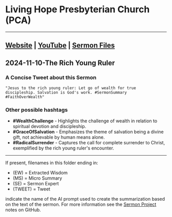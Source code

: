 # Living Hope Presbyterian Church (PCA)

___

## [Website](https://www.livinghopepresbyterian.org/) | [YouTube](https://www.youtube.com/@LivingHopePresbyterianChurch) | [Sermon Files](https://github.com/jobian-ai/LHP-Sermons/tree/f541cdd7fade61b0d743fa669909c2fa05a46ba1/sermons/24-01-28)

## 2024-11-10-The Rich Young Ruler

### A Concise Tweet about this Sermon

```"Jesus to the rich young ruler: Let go of wealth for true discipleship. Salvation is God's work. #SermonSummary #FaithOverWealth"```

### Other possible hashtags

- **#WealthChallenge** - Highlights the challenge of wealth in relation to spiritual devotion and discipleship.
- **#GraceOfSalvation** - Emphasizes the theme of salvation being a divine gift, not achievable by human means alone.
- **#RadicalSurrender** - Captures the call for complete surrender to Christ, exemplified by the rich young ruler's encounter.
___

If present, filenames in this folder ending in:

- (EW) = Extracted Wisdom
- (MS) = Micro Summary
- (SE) =  Sermon Expert
- (TWEET) = Tweet

indicate the name of the AI prompt used to create the summarization based on the text of the sermon.  For more information see the [Sermon Project](https://github.com/jobian-ai/LHP-Sermons/tree/main) notes on GitHub.